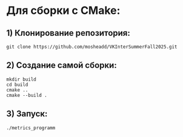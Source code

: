 # Для сборки с CMake:
## 1) Клонирование репозитория:
```
git clone https://github.com/mosheadd/VKInterSummerFall2025.git
```
## 2) Создание самой сборки:
```
mkdir build
cd build
cmake ..
cmake --build .
```
## 3) Запуск:
```
./metrics_programm
```
